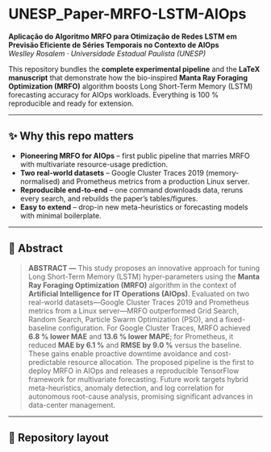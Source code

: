 # UNESP_Paper-MRFO-LSTM-AIOps  

**Aplicação do Algoritmo MRFO para Otimização de Redes LSTM em Previsão Eficiente de Séries Temporais no Contexto de AIOps**  
*Weslley Rosalem · Universidade Estadual Paulista (UNESP)*  

This repository bundles the **complete experimental pipeline** and the **LaTeX manuscript** that demonstrate how the bio-inspired **Manta Ray Foraging Optimization (MRFO)** algorithm boosts Long Short-Term Memory (LSTM) forecasting accuracy for AIOps workloads. Everything is 100 % reproducible and ready for extension.

---

## ✨ Why this repo matters
- **Pioneering MRFO for AIOps** – first public pipeline that marries MRFO with multivariate resource-usage prediction.  
- **Two real-world datasets** – Google Cluster Traces 2019 (memory-normalised) and Prometheus metrics from a production Linux server.  
- **Reproducible end-to-end** – one command downloads data, reruns every search, and rebuilds the paper’s tables/figures.  
- **Easy to extend** – drop-in new meta-heuristics or forecasting models with minimal boilerplate.

---

## 📄 Abstract 
> **ABSTRACT —** This study proposes an innovative approach for tuning Long Short-Term Memory (LSTM) hyper-parameters using the **Manta Ray Foraging Optimization (MRFO)** algorithm in the context of **Artificial Intelligence for IT Operations (AIOps)**. Evaluated on two real-world datasets—Google Cluster Traces 2019 and Prometheus metrics from a Linux server—MRFO outperformed Grid Search, Random Search, Particle Swarm Optimization (PSO), and a fixed-baseline configuration. For Google Cluster Traces, MRFO achieved **6.8 % lower MAE** and **13.6 % lower MAPE**; for Prometheus, it reduced **MAE by 6.1 %** and **RMSE by 9.0 %** versus the baseline. These gains enable proactive downtime avoidance and cost-predictable resource allocation. The proposed pipeline is the first to deploy MRFO in AIOps and releases a reproducible TensorFlow framework for multivariate forecasting. Future work targets hybrid meta-heuristics, anomaly detection, and log correlation for autonomous root-cause analysis, promising significant advances in data-center management.

---

## 📂 Repository layout
